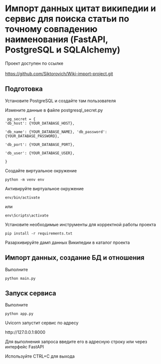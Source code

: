<h1> Импорт данных цитат википедии и сервис для поиска статьи по точному совпадению наименования
(FastAPI, PostgreSQL и SQLAlchemy)</h1>

Проект доступен по ссылке <br>  
https://github.com/Siktorovich/Wiki-import-project.git

<h2>Подготовка</h2>
<p>Установите PostgreSQL и создайте там пользователя

Измените данные в файле postgresql_secret.py</p> 
<code>
pg_secret = {
    'db_host': {YOUR_DATABASE_HOST},  
    'db_name': {YOUR_DATABASE_NAME},
    'db_password': {YOUR_DATABASE_PASSWORD},  
    'db_port':  {YOUR_DATABASE_PORT},  
    'db_user': {YOUR_DATABASE_USER},  
}
</code>
<p>Создайте виртуальное окружение</p>
<code>python -m venv env</code>

<p>Активируйте виртуальное окружение</p>

<code>env/bin/activate <br></code>
<p>или </p>
<code>env\Scripts\activate <br></code>

<p>Установите необходимые инструменты для корректной работы проекта</p>
<code>pip install -r requirements.txt</code>

<p>Разархивируйте дамп данных Википедии в каталог проекта</p>

<h2>Импорт данных, создание БД и отношения</h2>

<p>Выполните</p>
<code>python main.py</code>

<h2>Запуск сервиса</h2>

<p>Выполните</p>
<code>python app.py</code>
<p>Uvicorn запустит сервис по адресу</p>
<a>http://127.0.0.1:8000</a>
<p>Для выполнения запроса введите его в адресную строку или через интерфейс FastAPI</p>
<p>Используйте CTRL+C для выхода</p>


